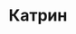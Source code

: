 ---
title: "Катрин"
description: "Встреча с опытной, жгучей брюнеткой обязательно покорит ваше сердце. Я красивая, стройная девушка, регулярно занимаюсь спортом, поэтому обладаю привлекательной фигурой. Люблю путешествовать, знаю английский язык, умею поддерживать интересную беседу. Мне нравиться отдыхать в клубах, ресторанах, танцевать с красивыми мужчинами, проводить интимные встречи в отелях. Агентство элитного эскорта подарило мне новое интересное хобби, поэтому мне нравиться доставлять удовольствие клиентам.

Если вы хотите здорово отдохнуть, на сайте нашей компании есть разнообразная база эскортниц, среди которых вы сможете выбрать девушку мечты."
Price: "От 1000$"
bustSize: "2"
hairColor: "brunet"
visa: "europe"
height: "172"
weight: "51"
age: "21"
folder: catherine
mainImage: 1.webp
images:
  - 2.webp
  - 3.webp
---